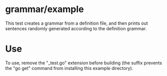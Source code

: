grammar/example
===============

This test creates a grammar from a definition file, and then prints out sentences randomly generated according to the definition grammar.

Use
===

To use, remove the "_test.go" extension before building (the suffix prevents the "go get" command from installing this example directory).